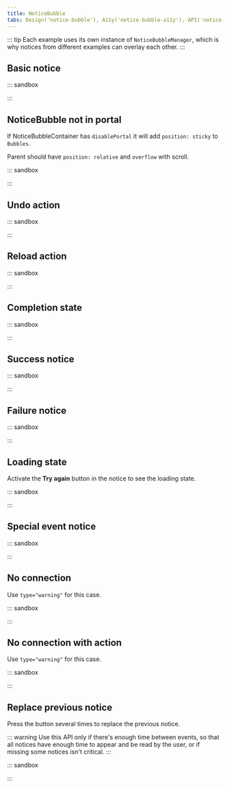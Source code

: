 ```yaml
---
title: NoticeBubble
tabs: Design('notice-bubble'), A11y('notice-bubble-a11y'), API('notice-bubble-api'), Example('notice-bubble-code'), Changelog('notice-bubble-changelog')
---
```


::: tip
Each example uses its own instance of `NoticeBubbleManager`, which is why notices from different examples can overlay each other.
:::

## Basic notice

::: sandbox

<script lang="tsx">
  export Demo from 'stories/components/notice-bubble/docs/examples/basic_notice.tsx';
</script>

:::

## NoticeBubble not in portal

If NoticeBubbleContainer has `disablePortal` it will add `position: sticky` to `Bubbles`.

Parent should have `position: relative` and `overflow` with scroll.

::: sandbox

<script lang="tsx">
  export Demo from 'stories/components/notice-bubble/docs/examples/noticebubble_not_in_portal.tsx';
</script>

:::

## Undo action

::: sandbox

<script lang="tsx">
  export Demo from 'stories/components/notice-bubble/docs/examples/undo_action.tsx';
</script>

:::

## Reload action

::: sandbox

<script lang="tsx">
  export Demo from 'stories/components/notice-bubble/docs/examples/reload_action.tsx';
</script>

:::

## Completion state

::: sandbox

<script lang="tsx">
  export Demo from 'stories/components/notice-bubble/docs/examples/completion_state.tsx';
</script>

:::

## Success notice

::: sandbox

<script lang="tsx">
  export Demo from 'stories/components/notice-bubble/docs/examples/success_notice.tsx';
</script>

:::

## Failure notice

::: sandbox

<script lang="tsx">
  export Demo from 'stories/components/notice-bubble/docs/examples/failure_notice.tsx';
</script>

:::

## Loading state

Activate the **Try again** button in the notice to see the loading state.

::: sandbox

<script lang="tsx">
  export Demo from 'stories/components/notice-bubble/docs/examples/dynamic_notice.tsx';
</script>

:::

## Special event notice

::: sandbox

<script lang="tsx">
  export Demo from 'stories/components/notice-bubble/docs/examples/special_events_notice.tsx';
</script>

:::

## No connection

Use `type="warning"` for this case.

::: sandbox

<script lang="tsx">
  export Demo from 'stories/components/notice-bubble/docs/examples/no_connection_notice.tsx';
</script>

:::

## No connection with action

Use `type="warning"` for this case.

::: sandbox

<script lang="tsx">
  export Demo from 'stories/components/notice-bubble/docs/examples/no_connection_notice_with_action.tsx';
</script>

:::

## Replace previous notice

Press the button several times to replace the previous notice.

::: warning
Use this API only if there's enough time between events, so that all notices have enough time to appear and be read by the user, or if missing some notices isn't critical.
:::

::: sandbox

<script lang="tsx">
  export Demo from 'stories/components/notice-bubble/docs/examples/replace_last_notice.tsx';
</script>

:::
